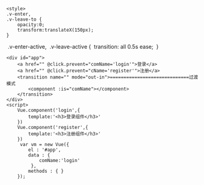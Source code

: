     <style>
    .v-enter,
    .v-leave-to {
        opacity:0;
        transform:translateX(150px);
    }
​    .v-enter-active,
​    .v-leave-active {
​        transition: all 0.5s ease;
​    }
​    </style>
</head>

    <div id="app">
        <a href="" @click.prevent="comName='login'">登录</a>
        <a href="" @click.prevent="cName='register'">注册</a>
        <transition name="" mode="out-in">=============================过渡模式
            <component :is="comName"></component>   
        </transition>
    </div>
    <script>
        Vue.component('login',{
            template:'<h3>登录组件</h3>'
        })
        Vue.component('register',{
            template:'<h3>注册组件</h3>'
        })
         var vm = new Vue({
            el : '#app',
            data : { 
                comName:'login'
             },
            methods : { }    
        });